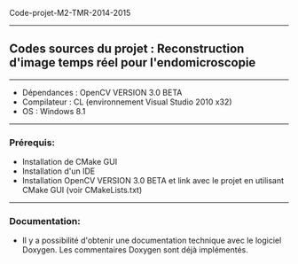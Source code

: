 Code-projet-M2-TMR-2014-2015
____________________________
## Codes sources du projet : Reconstruction d'image temps réel pour l'endomicroscopie
____________________________
 - Dépendances : OpenCV VERSION 3.0 BETA
 - Compilateur : CL (environnement Visual Studio 2010 x32)
 - OS : Windows 8.1
 
____________________________
### Prérequis:

- Installation de CMake GUI
- Installation d'un IDE
- Installation OpenCV VERSION 3.0 BETA et link avec le projet en utilisant CMake GUI (voir CMakeLists.txt)
____________________________
### Documentation:

- Il y a possibilité d'obtenir une documentation technique avec le logiciel Doxygen. Les commentaires Doxygen sont déjà implémentés.